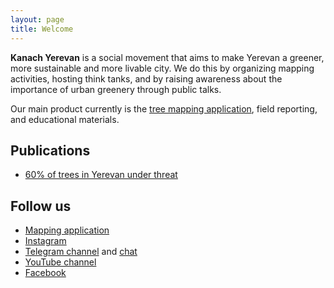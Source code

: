 ```yaml
---
layout: page
title: Welcome
---
```

**Kanach Yerevan** is a social movement that aims to make Yerevan a greener, more sustainable and more livable city.
We do this by organizing mapping activities, hosting think tanks, and by raising awareness about the importance of urban greenery through public talks.

Our main product currently is the [tree mapping application](/mapping.html), field reporting, and educational materials.


## Publications

- [60% of trees in Yerevan under threat](/pubs/60-percent/)


## Follow us

- [Mapping application](https://yerevan.treemaps.app/)
- [Instagram](https://instagram.com/kanach.yerevan)
- [Telegram channel](https://t.me/kanachyerevan) and [chat](https://t.me/make_yerevan_green_again)
- [YouTube channel](https://youtube.com/@YerevanObserver)
- [Facebook](https://www.facebook.com/profile.php?id=61561740262318)

